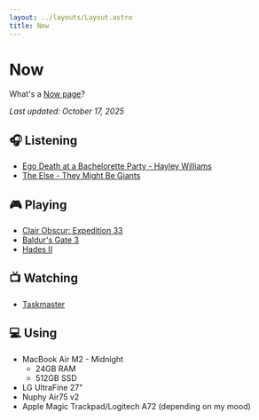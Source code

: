```yaml
---
layout: ../layouts/Layout.astro
title: Now
---
```


# Now

What's a [Now page](https://nownownow.com/about)?

_Last updated: October 17, 2025_

## 🎧 Listening

- [Ego Death at a Bachelorette Party - Hayley Williams](https://album.link/i/1833006180)
- [The Else - They Might Be Giants](https://album.link/i/635922095)

## 🎮 Playing

- [Clair Obscur: Expedition 33](https://thegamesdb.net/game.php?id=127187)
- [Baldur's Gate 3](https://www.igdb.com/games/baldurs-gate-iii)
- [Hades II](https://www.igdb.com/games/hades-ii)

## 📺 Watching

- [Taskmaster](https://www.themoviedb.org/tv/63404-taskmaster)

## 💻 Using

- MacBook Air M2 - Midnight
  - 24GB RAM
  - 512GB SSD
- LG UltraFine 27"
- Nuphy Air75 v2
- Apple Magic Trackpad/Logitech A72 (depending on my mood)
